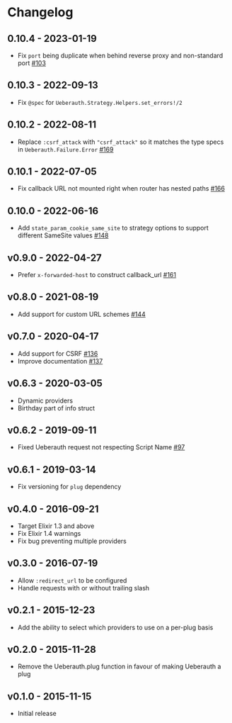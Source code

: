 # Changelog

## 0.10.4 - 2023-01-19

- Fix `port` being duplicate when behind reverse proxy and non-standard port [#103](https://github.com/ueberauth/ueberauth/pull/175)

## 0.10.3 - 2022-09-13

- Fix `@spec` for `Ueberauth.Strategy.Helpers.set_errors!/2`

## 0.10.2 - 2022-08-11

- Replace `:csrf_attack` with `"csrf_attack"` so it matches the type specs in `Ueberauth.Failure.Error` [#169](https://github.com/ueberauth/ueberauth/pull/169)

## 0.10.1 - 2022-07-05

- Fix callback URL not mounted right when router has nested paths [#166](https://github.com/ueberauth/ueberauth/pull/166)

## 0.10.0 - 2022-06-16

- Add `state_param_cookie_same_site` to strategy options to support different SameSite values [#148](https://github.com/ueberauth/ueberauth/pull/164#issuecomment-1155406862)

## v0.9.0 - 2022-04-27

- Prefer `x-forwarded-host` to construct callback_url [#161](https://github.com/ueberauth/ueberauth/pull/161)

## v0.8.0 - 2021-08-19

- Add support for custom URL schemes [#144](https://github.com/ueberauth/ueberauth/pull/144)

## v0.7.0 - 2020-04-17

- Add support for CSRF [#136](https://github.com/ueberauth/ueberauth/pull/136)
- Improve documentation [#137](https://github.com/ueberauth/ueberauth/pull/137)

## v0.6.3 - 2020-03-05

- Dynamic providers
- Birthday part of info struct

## v0.6.2 - 2019-09-11

- Fixed Ueberauth request not respecting Script Name [#97](https://github.com/ueberauth/ueberauth/pull/97)

## v0.6.1 - 2019-03-14

- Fix versioning for `plug` dependency

## v0.4.0 - 2016-09-21

- Target Elixir 1.3 and above
- Fix Elixir 1.4 warnings
- Fix bug preventing multiple providers

## v0.3.0 - 2016-07-19

- Allow `:redirect_url` to be configured
- Handle requests with or without trailing slash

## v0.2.1 - 2015-12-23

- Add the ability to select which providers to use on a per-plug basis

## v0.2.0 - 2015-11-28

- Remove the Ueberauth.plug function in favour of making Ueberauth a plug

## v0.1.0 - 2015-11-15

- Initial release
